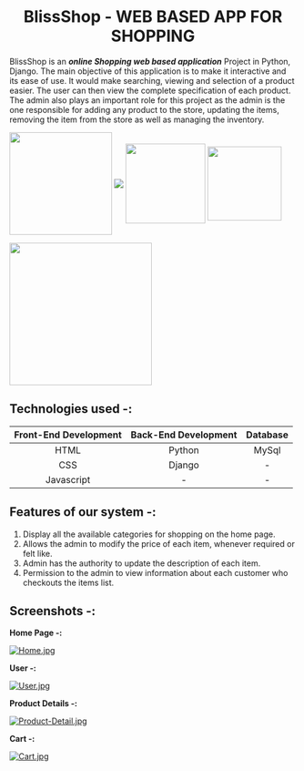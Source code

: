<h1 id="custom-id" align="center">BlissShop - WEB BASED APP FOR SHOPPING</h1>


BlissShop is an ***online Shopping web based application*** Project in Python, Django. The main objective of this application is to make it interactive and its ease of use. It would make searching, viewing and selection of a product easier. The user can then view the complete specification of each product. The admin also plays an important role for this project as the admin is the one responsible for adding any product to the store, updating the items, removing the item from the store as well as managing the inventory. 

<img src="https://forthebadge.com/images/featured/featured-built-with-love.svg" width="180" align="center">   <img src="https://forthebadge.com/images/badges/made-with-python.svg" align="center">   <img src="https://forthebadge.com/images/badges/uses-html.svg" width="140" align="center"> <img src="https://forthebadge.com/images/badges/uses-css.svg" width="130" align="center">  

<img src="https://forthebadge.com/images/badges/made-with-javascript.svg" width="250" align="center">

## Technologies used -:

Front-End Development  | Back-End Development |    Database     |
:----------------------: | :---------------------: | :---------------: |
HTML           |        Python        |      MySql      |
CSS            |        Django        |        -              
Javascript     |          -           |        -

## Features of our system -:
1. Display all the available categories for shopping on the home page.
2. Allows the admin to modify the price of each item, whenever required or felt like.
3. Admin has the authority to update the description of each item.
4. Permission to the admin to view information about each customer who checkouts the items list.

## Screenshots -:

**Home Page -:**

[![Home.jpg](https://i.postimg.cc/Y9vVjZCt/Home.jpg)](https://postimg.cc/njtTPdmW)

**User -:**

[![User.jpg](https://i.postimg.cc/jjH4xrfp/User.jpg)](https://postimg.cc/jWj7cmZc)

**Product Details -:**

[![Product-Detail.jpg](https://i.postimg.cc/tTn4j98b/Product-Detail.jpg)](https://postimg.cc/mzRs3Wbp)

**Cart -:**

[![Cart.jpg](https://i.postimg.cc/VvyG7Fjw/Cart.jpg)](https://postimg.cc/r0JNsxnZ)



